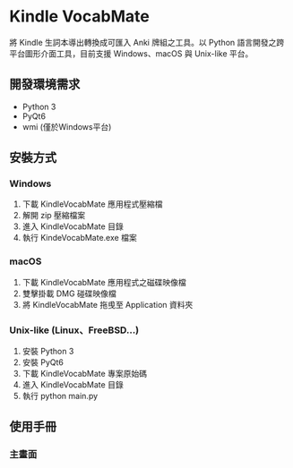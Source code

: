 # Kindle VocabMate
將 Kindle 生詞本導出轉換成可匯入 Anki 牌組之工具。以 Python 語言開發之跨平台圖形介面工具，目前支援 Windows、macOS 與 Unix-like 平台。

## 開發環境需求
* Python 3
* PyQt6
* wmi (僅於Windows平台)

## 安裝方式
### Windows
1. 下載 KindleVocabMate 應用程式壓縮檔
2. 解開 zip 壓縮檔案
3. 進入 KindleVocabMate 目錄
4. 執行 KindeVocabMate.exe 檔案

### macOS
1. 下載 KindleVocabMate 應用程式之磁碟映像檔
2. 雙擊掛載 DMG 碰碟映像檔
3. 將 KindleVocabMate 拖曵至 Application 資料夾

### Unix-like (Linux、FreeBSD…)
1. 安裝 Python 3
2. 安裝 PyQt6
3. 下載 KindleVocabMate 專案原始碼
4. 進入 KindleVocabMate 目錄
5. 執行 python main.py

## 使用手冊
### 主畫面
